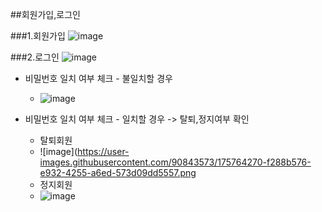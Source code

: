 ##회원가입,로그인 

###1.회원가입
![image](https://user-images.githubusercontent.com/90843573/175763836-a332ee9f-2704-4d7d-a9a8-0c4740f4b1e9.png)

###2.로그인
![image](https://user-images.githubusercontent.com/90843573/175763895-88a20973-227a-4911-a9be-d24d682c4d2c.png)

* 비밀번호 일치 여부 체크 - 불일치할 경우
  * ![image](https://user-images.githubusercontent.com/90843573/175764311-acfe982e-1e8c-4e8c-bff5-7044564d1d07.png)

* 비밀번호 일치 여부 체크 - 일치할 경우 -> 탈퇴,정지여부 확인
  * 탈퇴회원 
  * ![image](https://user-images.githubusercontent.com/90843573/175764270-f288b576-e932-4255-a6ed-573d09dd5557.png
  * 정지회원
  * ![image](https://user-images.githubusercontent.com/90843573/175764287-26be81a1-0b77-42f8-a5e0-f4f3a522d254.png)
